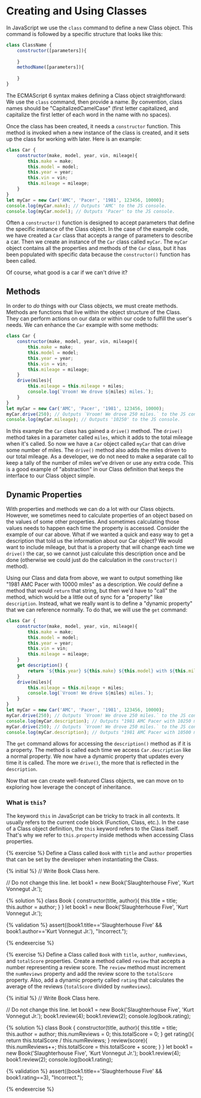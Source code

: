 # Creating and Using Classes

In JavaScript we use the `class` command to define a new Class object. This command is followed by a specific structure that looks like this:

```js
class ClassName {
    constructor([parameters]){
    
    }
    methodName([parameters]){
    
    }
}
```
The ECMAScript 6 syntax makes defining a Class object straightforward: We use the `class` command, then provide a name. By convention, class names should be "CapitalizedCamelCase" (first letter capitalized, and capitalize the first letter of each word in the name with no spaces).

Once the class has been created, it needs a `constructor` function. This method is invoked when a new instance of the class is created, and it sets up the class for working with later. Here is an example:

```js
class Car {
    constructor(make, model, year, vin, mileage){
        this.make = make;
        this.model = model;
        this.year = year;
        this.vin = vin;
        this.mileage = mileage;
    }
}
let myCar = new Car('AMC', 'Pacer', '1981', 123456, 10000);
console.log(myCar.make); // Outputs 'AMC' to the JS console.
console.log(myCar.model); // Outputs 'Pacer' to the JS console.
```
Often a `constructor()` function is designed to accept parameters that define the specific instance of the Class object. In the case of the example code, we have created a `Car` class that accepts a range of parameters to describe a car. Then we create an instance of the `Car` class called `myCar`. The `myCar` object contains all the properties and methods of the `Car` class, but it has been populated with specific data because the `constructor()` function has been called.

Of course, what good is a car if we can't drive it? 

## Methods

In order to _do_ things with our Class objects, we must create methods. Methods are functions that live within the object structure of the Class. They can perform actions on our data or within our code to fulfill the user's needs. We can enhance the `Car` example with some methods:

```js
class Car {
    constructor(make, model, year, vin, mileage){
        this.make = make;
        this.model = model;
        this.year = year;
        this.vin = vin;
        this.mileage = mileage;
    }
    drive(miles){
        this.mileage = this.mileage + miles;
        console.log(`Vroom! We drove ${miles} miles.`);
    }
}
let myCar = new Car('AMC', 'Pacer', '1981', 123456, 10000);
myCar.drive(250); // Outputs `Vroom! We drove 250 miles.` to the JS console.
console.log(myCar.mileage); // Outputs '10250' to the JS console.
```
In this example the `Car` class has gained a `drive()` method. The `drive()` method takes in a parameter called `miles`, which it adds to the total mileage when it's called. So now we have a `Car` object called `myCar` that can drive some number of miles. The `drive()` method also adds the miles driven to our total mileage. As a developer, we do not need to make a separate call to keep a tally of the number of miles we've driven or use any extra code. This is a good example of "abstraction" in our Class definition that keeps the interface to our Class object simple.

## Dynamic Properties

With properties and methods we can do a lot with our Class objects. However, we sometimes need to calculate properties of an object based on the values of some other properties. And sometimes calculating those values needs to happen each time the property is accessed. Consider the example of our car above. What if we wanted a quick and easy way to get a description that told us the information about our Car object? We would want to include mileage, but that is a property that will change each time we `drive()` the car, so we cannot just calculate this description once and be done (otherwise we could just do the calculation in the `constructor()` method).

Using our Class and data from above, we want to output something like "1981 AMC Pacer with 10000 miles" as a description. We _could_ define a method that would `return` that string, but then we'd have to "call" the method, which would be a little out of sync for a "property" like `description`. Instead, what we really want is to define a "dynamic property" that we can reference normally. To do that, we will use the `get` command:

```js
class Car {
    constructor(make, model, year, vin, mileage){
        this.make = make;
        this.model = model;
        this.year = year;
        this.vin = vin;
        this.mileage = mileage;
    }
    get description() {
        return `${this.year} ${this.make} ${this.model} with ${this.mileage} miles`;
    }
    drive(miles){
        this.mileage = this.mileage + miles;
        console.log(`Vroom! We drove ${miles} miles.`);
    }
}
let myCar = new Car('AMC', 'Pacer', '1981', 123456, 10000);
myCar.drive(250); // Outputs `Vroom! We drove 250 miles.` to the JS console.
console.log(myCar.description); // Outputs "1981 AMC Pacer with 10250 miles" to the JS console.
myCar.drive(250); // Outputs `Vroom! We drove 250 miles.` to the JS console.
console.log(myCar.description); // Outputs "1981 AMC Pacer with 10500 miles" to the JS console.
```
The `get` command allows for accessing the `description()` method as if it is a property. The method is called each time we access `Car.description` like a normal property. We now have a dynamic property that updates every time it is called. The more we `drive()`, the more that is reflected in the `description`.

Now that we can create well-featured Class objects, we can move on to exploring how leverage the concept of inheritance. 

<div class="tip-box">

<h3>What is <code>this</code>?</h3>

<p>The keyword <code>this</code> in JavaScript can be tricky to track in all contexts. It usually refers to the current code block (Function, Class, etc.). In the case of a Class object definition, the <code>this</code> keyword refers to the Class itself. That's why we refer to <code>this.property</code> inside methods when accessing Class properties.</p>

</div>




{% exercise %}
Define a Class called `Book` with `title` and `author` properties that can be set by the developer when instantiating the Class. 

{% initial %}
// Write Book Class here.

// Do not change this line.
let book1 = new Book('Slaughterhouse Five', 'Kurt Vonnegut Jr.');

{% solution %}
class Book {
    constructor(title, author){
        this.title = title;
        this.author = author;
    }
}
let book1 = new Book('Slaughterhouse Five', 'Kurt Vonnegut Jr.');

{% validation %}
assert((book1.title=='Slaughterhouse Five' && book1.author=='Kurt Vonnegut Jr.'), "Incorrect.");

{% endexercise %}


{% exercise %}
Define a Class called `Book` with `title`, `author`, `numReviews`, and `totalScore` properties. Create a method called `review` that accepts a number representing a review score. The `review` method must increment the `numReviews` property and add the review score to the `totalScore` property. Also, add a dynamic property called `rating` that calculates the average of the reviews (`totalScore` divided by `numReviews`).

{% initial %}
// Write Book Class here.

// Do not change this line.
let book1 = new Book('Slaughterhouse Five', 'Kurt Vonnegut Jr.');
book1.review(4);
book1.review(2);
console.log(book.rating);

{% solution %}
class Book {
    constructor(title, author){
        this.title = title;
        this.author = author;
        this.numReviews = 0;
        this.totalScore = 0;
    }
    get rating(){
        return this.totalScore / this.numReviews;
    }
    review(score){
        this.numReviews++;
        this.totalScore = this.totalScore + score;
    }
}
let book1 = new Book('Slaughterhouse Five', 'Kurt Vonnegut Jr.');
book1.review(4);
book1.review(2);
console.log(book1.rating);

{% validation %}
assert((book1.title=='Slaughterhouse Five' && book1.rating==3), "Incorrect.");

{% endexercise %}








